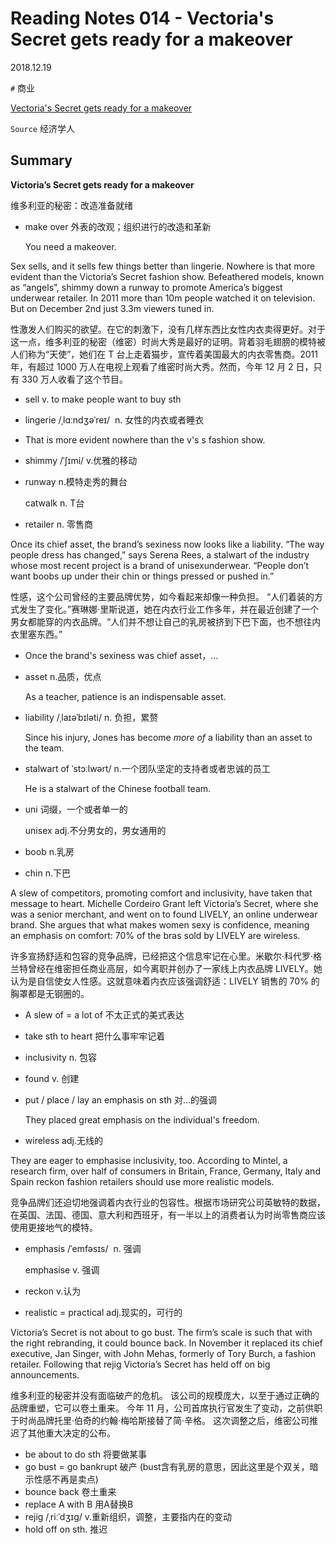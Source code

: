 # Reading Notes 014 - Vectoria's Secret gets ready for a makeover

2018.12.19



`#` 商业

[Vectoria's Secret gets ready for a makeover](https://reading.liulishuo.com/share/audios/NTBjMDEwMDAwMDAwMDE0Mw==?login=44086617)

`Source` 经济学人



## Summary

**Victoria’s Secret gets ready for a makeover**

维多利亚的秘密：改造准备就绪

* make over 外表的改观；组织进行的改造和革新

  You need a makeover.

  

Sex sells, and it sells few things better than lingerie. Nowhere is that more evident than the Victoria’s Secret fashion show. Befeathered models, known as “angels”, shimmy down a runway to promote America’s biggest underwear retailer. In 2011 more than 10m people watched it on television. But on December 2nd just 3.3m viewers tuned in.

性激发人们购买的欲望。在它的刺激下，没有几样东西比女性内衣卖得更好。对于这一点，维多利亚的秘密（维密）时尚大秀是最好的证明。背着羽毛翅膀的模特被人们称为“天使”，她们在 T 台上走着猫步，宣传着美国最大的内衣零售商。2011 年，有超过 1000 万人在电视上观看了维密时尚大秀。然而，今年 12 月 2 日，只有 330 万人收看了这个节目。

* sell v. to make people want to buy sth

* lingerie /ˌlɑːndʒəˈreɪ/  n. 女性的内衣或者睡衣

* That is more evident nowhere than the v's s fashion show.

* shimmy /ˈʃɪmi/ v.优雅的移动

* runway n.模特走秀的舞台

  catwalk n. T台

* retailer n. 零售商

  

Once its chief asset, the brand’s sexiness now looks like a liability. “The way people dress has changed,” says Serena Rees, a stalwart of the industry whose most recent project is a brand of unisexunderwear. “People don’t want boobs up under their chin or things pressed or pushed in.”

性感，这个公司曾经的主要品牌优势，如今看起来却像一种负担。 “人们着装的方式发生了变化。”赛琳娜·里斯说道，她在内衣行业工作多年，并在最近创建了一个男女都能穿的内衣品牌。“人们并不想让自己的乳房被挤到下巴下面，也不想往内衣里塞东西。”

* Once the brand's sexiness was chief asset，...

* asset n.品质，优点

  As a teacher, patience is an indispensable asset. 

* liability /ˌlaɪəˈbɪləti/ n. 负担，累赘

  Since his injury, Jones has become *more of* a liability than an asset to the team.

* stalwart of ˈstɔːlwərt/ n.一个团队坚定的支持者或者忠诚的员工

  He is a stalwart of the Chinese football team.

* uni 词缀，一个或者单一的

  unisex adj.不分男女的，男女通用的

* boob n.乳房

* chin n.下巴



A slew of competitors, promoting comfort and inclusivity, have taken that message to heart. Michelle Cordeiro Grant left Victoria’s Secret, where she was a senior merchant, and went on to found LIVELY, an online underwear brand. She argues that what makes women sexy is confidence, meaning an emphasis on comfort: 70% of the bras sold by LIVELY are wireless.

许多宣扬舒适和包容的竞争品牌，已经把这个信息牢记在心里。米歇尔·科代罗·格兰特曾经在维密担任商业高层，如今离职并创办了一家线上内衣品牌 LIVELY。她认为是自信使女人性感。这就意味着内衣应该强调舒适：LIVELY 销售的 70% 的胸罩都是无钢圈的。

* A slew of = a lot of 不太正式的美式表达

* take sth to heart 把什么事牢牢记着

* inclusivity n. 包容

* found v. 创建

* put / place / lay an emphasis on sth 对...的强调

  They placed great emphasis on the individual's freedom.

* wireless adj.无线的

  

They are eager to emphasise inclusivity, too. According to Mintel, a research firm, over half of consumers in Britain, France, Germany, Italy and Spain reckon fashion retailers should use more realistic models.

竞争品牌们还迫切地强调着内衣行业的包容性。根据市场研究公司英敏特的数据，在英国、法国、德国、意大利和西班牙，有一半以上的消费者认为时尚零售商应该使用更接地气的模特。

* emphasis  /ˈemfəsɪs/  n. 强调

  emphasise v. 强调

* reckon v.认为

* realistic = practical adj.现实的，可行的

  

Victoria’s Secret is not about to go bust. The firm’s scale is such that with the right rebranding, it could bounce back. In November it replaced its chief executive, Jan Singer, with John Mehas, formerly of Tory Burch, a fashion retailer. Following that rejig Victoria’s Secret has held off on big announcements.

维多利亚的秘密并没有面临破产的危机。 该公司的规模庞大，以至于通过正确的品牌重塑，它可以卷土重来。 今年 11 月，公司首席执行官发生了变动，之前供职于时尚品牌托里·伯奇的约翰·梅哈斯接替了简·辛格。 这次调整之后，维密公司推迟了其他重大决定的公布。

* be about to do sth 将要做某事
* go bust = go bankrupt 破产 (bust含有乳房的意思，因此这里是个双关，暗示性感不再是卖点)
* bounce back 卷土重来
* replace A with B 用A替换B
* rejig /ˌriːˈdʒɪɡ/ v.重新组织，调整，主要指内在的变动
* hold off on sth. 推迟




